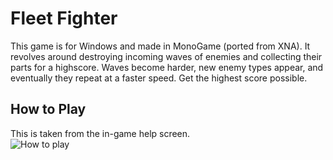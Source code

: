 # Fleet Fighter
This game is for Windows and made in MonoGame (ported from XNA). It revolves around destroying incoming waves of enemies and collecting their parts for a highscore. Waves become harder, new enemy types appear, and eventually they repeat at a faster speed. Get the highest score possible.

## How to Play
This is taken from the in-game help screen.  
![How to play](http://i.imgur.com/8orE4VI.png)

